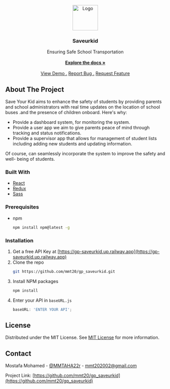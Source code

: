 <br/>
<div align="center">

<img src="https://i.ibb.co/YBrQMfD/GP-LOGO.png" alt="Logo" width="80" height="80">

<h3 align="center">Saveurkid</h3>
<p align="center">
Ensuring Safe School Transportation
<br/>
<br/>
<a href="https://drive.google.com/file/d/1GPBMdiLBiOvSEcXghoXNsPPF_5vwbwKF/view"><strong>Explore the docs »</strong></a>
<br/>
<br/>
<a href="https://saveurkid.vercel.app/">View Demo .</a>  
<a href="https://x.com/MMTAHA22">Report Bug .</a>
<a href="https://x.com/MMTAHA22">Request Feature</a>
</p>
</div>

## About The Project

Save Your Kid aims to enhance the safety of students by providing parents and school administrators with real time updates on the location of school buses .and the presence of children onboard.
Here's why:

- Provide a dashboard system, for monitoring the system.
- Provide a user app we aim to give parents peace of mind through tracking and status notifications.
- Provide a supervisor app that allows for management of student
  lists including adding new students and updating information.

Of course, can seamlessly incorporate the system to improve the safety and well- being of students.

### Built With

- [React](https://reactjs.org)
- [Redux](https://redux.js.org)
- [Sass](https://sass-lang.com)

### Prerequisites

- npm
  ```sh
  npm install npm@latest -g
  ```

### Installation

1. Get a free API Key at [https://gp-saveurkid.up.railway.app](https://gp-saveurkid.up.railway.app)
2. Clone the repo
   ```sh
   git https://github.com/mmt20/gp_saveurkid.git
   ```
3. Install NPM packages
   ```sh
   npm install
   ```
4. Enter your API in `baseURL.js`
   ```js
   baseURL: 'ENTER YOUR API';
   ```

## License

Distributed under the MIT License. See [MIT License](https://opensource.org/licenses/MIT) for more information.

## Contact

Mostafa Mohamed - [@MMTAHA22r](https://x.com/MMTAHA22) - mmt202002@gmail.com

Project Link: [https://github.com/mmt20/gp_saveurkid](https://github.com/mmt20/gp_saveurkid)
